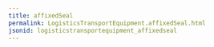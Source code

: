```yaml
---
title: affixedSeal
permalink: LogisticsTransportEquipment.affixedSeal.html
jsonid: logisticstransportequipment_affixedseal
---
```

